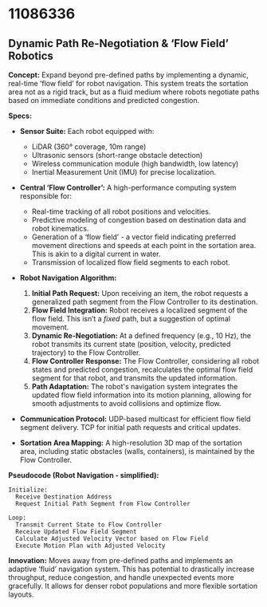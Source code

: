 # 11086336

## Dynamic Path Re-Negotiation & ‘Flow Field’ Robotics

**Concept:** Expand beyond pre-defined paths by implementing a dynamic, real-time ‘flow field’ for robot navigation. This system treats the sortation area not as a rigid track, but as a fluid medium where robots negotiate paths based on immediate conditions and predicted congestion.

**Specs:**

*   **Sensor Suite:** Each robot equipped with:
    *   LiDAR (360° coverage, 10m range)
    *   Ultrasonic sensors (short-range obstacle detection)
    *   Wireless communication module (high bandwidth, low latency)
    *   Inertial Measurement Unit (IMU) for precise localization.

*   **Central ‘Flow Controller’:** A high-performance computing system responsible for:
    *   Real-time tracking of all robot positions and velocities.
    *   Predictive modeling of congestion based on destination data and robot kinematics.
    *   Generation of a ‘flow field’ - a vector field indicating preferred movement directions and speeds at each point in the sortation area. This is akin to a digital current in water.
    *   Transmission of localized flow field segments to each robot.

*   **Robot Navigation Algorithm:**
    1.  **Initial Path Request:**  Upon receiving an item, the robot requests a generalized path segment from the Flow Controller to its destination.
    2.  **Flow Field Integration:** Robot receives a localized segment of the flow field. This isn’t a *fixed* path, but a suggestion of optimal movement.
    3.  **Dynamic Re-Negotiation:**  At a defined frequency (e.g., 10 Hz), the robot transmits its current state (position, velocity, predicted trajectory) to the Flow Controller.
    4.  **Flow Controller Response:** The Flow Controller, considering all robot states and predicted congestion, recalculates the optimal flow field segment for that robot, and transmits the updated information.
    5.  **Path Adaptation:** The robot's navigation system integrates the updated flow field information into its motion planning, allowing for smooth adjustments to avoid collisions and optimize flow.

*   **Communication Protocol:** UDP-based multicast for efficient flow field segment delivery.  TCP for initial path requests and critical updates.

*   **Sortation Area Mapping:** A high-resolution 3D map of the sortation area, including static obstacles (walls, containers), is maintained by the Flow Controller.

**Pseudocode (Robot Navigation - simplified):**

```
Initialize:
  Receive Destination Address
  Request Initial Path Segment from Flow Controller

Loop:
  Transmit Current State to Flow Controller
  Receive Updated Flow Field Segment
  Calculate Adjusted Velocity Vector based on Flow Field
  Execute Motion Plan with Adjusted Velocity
```

**Innovation:** Moves away from pre-defined paths and implements an adaptive ‘fluid’ navigation system. This has potential to drastically increase throughput, reduce congestion, and handle unexpected events more gracefully. It allows for denser robot populations and more flexible sortation layouts.